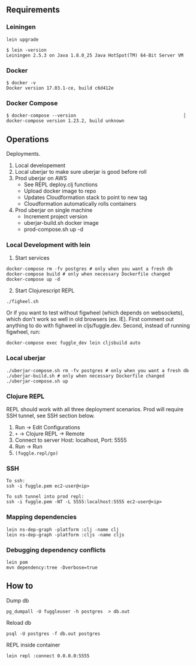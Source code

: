## Requirements
### Leiningen
```
lein upgrade

$ lein -version
Leiningen 2.5.3 on Java 1.8.0_25 Java HotSpot(TM) 64-Bit Server VM
```

### Docker
```
$ docker -v
Docker version 17.03.1-ce, build c6d412e
```

### Docker Compose
```
$ docker-compose --version                                        │
docker-compose version 1.23.2, build unknown        
```

## Operations
Deployments.
1. Local developement
2. Local uberjar to make sure uberjar is good before roll
3. Prod uberjar on AWS
    - See REPL deploy.clj functions 
    - Upload docker image to repo
    - Updates Cloudformation stack to point to new tag
    - Cloudformation automatically rolls containers
4.  Prod uberjar on single machine
    - Increment project version
    - uberjar-build.sh docker image
    - prod-compose.sh up -d

### Local Development with lein
1.  Start services
```
docker-compose rm -fv postgres # only when you want a fresh db
docker-compose build # only when necessary Dockerfile changed
docker-compose up -d
```
2.  Start Clojurescript REPL
```
./figheel.sh
```
Or if you want to test without figwheel (which depends on websockets), which don't work so well in old browsers (ex. IE).  First comment out anything to do with fighweel in cljs/fuggle.dev.  Second, instead of running figwheel, run:
```
docker-compose exec fuggle_dev lein cljsbuild auto
```

### Local uberjar
```
./uberjar-compose.sh rm -fv postgres # only when you want a fresh db
./uberjar-build.sh # only when necessary Dockerfile changed
./uberjar-compose.sh up
```

### Clojure REPL
REPL should work with all three deployment scenarios.  Prod will require SSH tunnel, see SSH section below.
1. Run -> Edit Configurations
1. `+` -> Clojure REPL -> Remote
1. Connect to server Host: localhost, Port: 5555
1. Run -> Run
1. `(fuggle.repl/go)`

### SSH
```
To ssh:
ssh -i fuggle.pem ec2-user@<ip>

To ssh tunnel into prod repl:
ssh -i fuggle.pem -NT -L 5555:localhost:5555 ec2-user@<ip>
```

### Mapping dependencies
```
lein ns-dep-graph -platform :clj -name clj
lein ns-dep-graph -platform :cljs -name cljs
```

### Debugging dependency conflicts
```
lein pom
mvn dependency:tree -Dverbose=true 
```

## How to
Dump db
```
pg_dumpall -U fuggleuser -h postgres  > db.out
```
Reload db
```
psql -U postgres -f db.out postgres
```
REPL inside container
```
lein repl :connect 0.0.0.0:5555
```